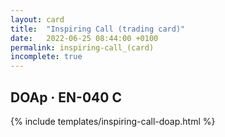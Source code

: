 ```yaml
---
layout: card
title:  "Inspiring Call (trading card)"
date:   2022-06-25 08:44:00 +0100
permalink: inspiring-call_(card)
incomplete: true
---
```


## DOAp &middot; EN-040 C

{% include templates/inspiring-call-doap.html %}